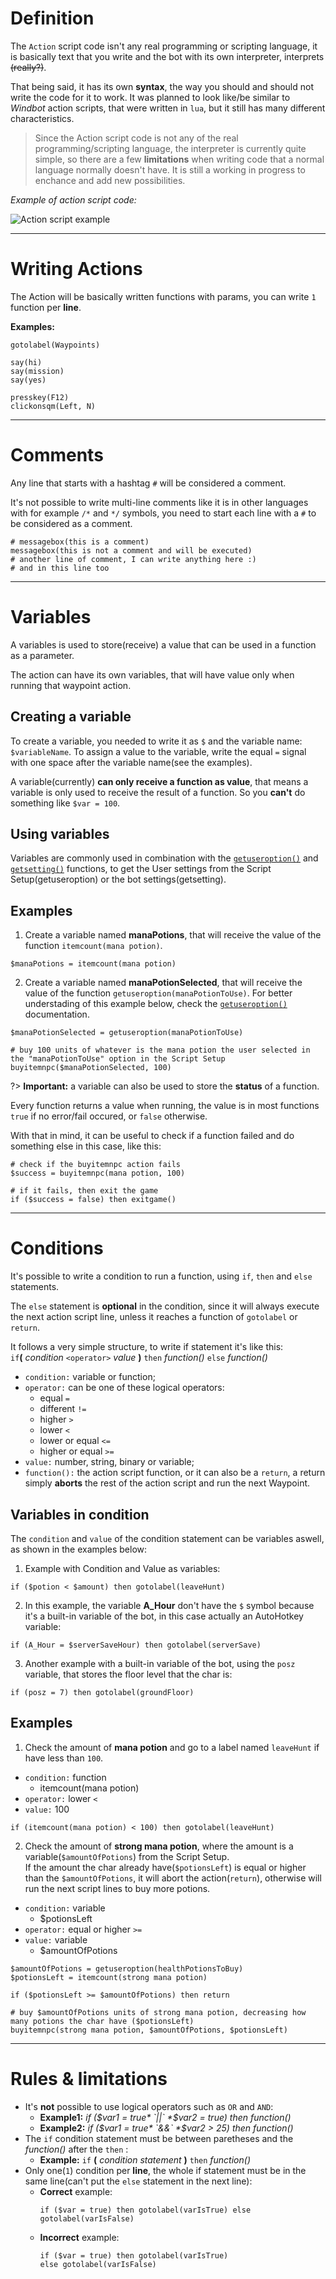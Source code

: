 #
# Definition

The `Action` script code isn't any real programming or scripting language, it is basically text that you write and the bot with its own interpreter, interprets ~~(really?)~~.

That being said, it has its own **syntax**, the way you should and should not write the code for it to work. It was planned to look like/be similar to *Windbot* action scripts, that were written in `lua`, but it still has many different characteristics.

> Since the Action script code is not any of the real programming/scripting language, the interpreter is currently quite simple, so there are a few **limitations** when writing code that a normal language normally doesn't have. It is still a working in progress to enchance and add new possibilities.

*Example of action script code:*

![Action script example](../_media/cavebot/action/action_code.png)


---


# Writing Actions
The Action will be basically written functions with params, you can write `1` function per **line**.

**Examples:**
``` action
gotolabel(Waypoints)
```
``` action
say(hi)
say(mission)
say(yes)
```
``` action
presskey(F12)
clickonsqm(Left, N)
```

---

# Comments

Any line that starts with a hashtag `#` will be considered a comment.

It's not possible to write multi-line comments like it is in other languages with for example `/*` and `*/` symbols, you need to start each line with a `#` to be considered as a comment.

``` action
# messagebox(this is a comment)
messagebox(this is not a comment and will be executed)
# another line of comment, I can write anything here :)
# and in this line too
```

---

# Variables

A variables is used to store(receive) a value that can be used in a function as a parameter.

The action can have its own variables, that will have value only when running that waypoint action. 


## Creating a variable

To create a variable, you needed to write it as `$` and the variable name: `$variableName`. To assign a value to the variable, write the equal `=` signal with one space after the variable name(see the examples).

A variable(currently) **can only receive a function as value**, that means a variable is only used to receive the result of a function. So you **can't** do something like `$var = 100`.

## Using variables

Variables are commonly used in combination with the [`getuseroption()`](cavebot/functions/getuseroption.md) and [`getsetting()`](cavebot/functions/getsetting.md) functions, to get the User settings from the Script Setup(getuseroption) or the bot settings(getsetting).


## Examples

1. Create a variable named **manaPotions**, that will receive the value of the function `itemcount(mana potion)`.
``` action
$manaPotions = itemcount(mana potion)
```

2. Create a variable named **manaPotionSelected**, that will receive the value of the function `getuseroption(manaPotionToUse)`. For better understading of this example below, check the [`getuseroption()`](cavebot/functions/getuseroption.md) documentation.

``` action
$manaPotionSelected = getuseroption(manaPotionToUse)

# buy 100 units of whatever is the mana potion the user selected in the "manaPotionToUse" option in the Script Setup
buyitemnpc($manaPotionSelected, 100)
```

?> **Important:** a variable can also be used to store the **status** of a function.

Every function returns a value when running, the value is in most functions `true` if no error/fail occured, or `false` otherwise.

With that in mind, it can be useful to check if a function failed and do something else in this case, like this:

``` action
# check if the buyitemnpc action fails
$success = buyitemnpc(mana potion, 100)

# if it fails, then exit the game
if ($success = false) then exitgame()
```

---

# Conditions

It's possible to write a condition to run a function, using `if`, `then` and `else` statements.

The `else` statement is **optional** in the condition, since it will always execute the next action script line, unless it reaches a function of `gotolabel` or `return`.

It follows a very simple structure, to write if statement it's like this:<br>
`if`**(** *condition* `<operator>` *value* **)** `then` *function()* `else` *function()*

- `condition:` variable or function;
- `operator:` can be one of these logical operators:
  - equal `=`
  - different `!=`
  - higher `>`
  - lower `<`
  - lower or equal `<=`
  - higher or equal `>=`
- `value:` number, string, binary or variable;
- `function():` the action script function, or it can also be a `return`, a return simply **aborts** the rest of the action script and run the next Waypoint.


## Variables in condition

The `condition` and `value` of the condition statement can be variables aswell, as shown in the examples below:

1. Example with Condition and Value as variables:

`if ($potion < $amount) then gotolabel(leaveHunt)`


2. In this example, the variable **A_Hour** don't have the `$` symbol because it's a built-in variable of the bot, in this case actually an AutoHotkey variable:

`if (A_Hour = $serverSaveHour) then gotolabel(serverSave)`


3. Another example with a built-in variable of the bot, using the `posz` variable, that stores the floor level that the char is:

`if (posz = 7) then gotolabel(groundFloor)`

## Examples

1. Check the amount of **mana potion** and go to a label named `leaveHunt` if have less than `100`.
- `condition:` function
  - itemcount(mana potion)
- `operator:` lower `<`
- `value:` 100

``` action
if (itemcount(mana potion) < 100) then gotolabel(leaveHunt)
```

2. Check the amount of **strong mana potion**, where the amount is a variable(`$amountOfPotions`) from the Script Setup.
<br>If the amount the char already have(`$potionsLeft`) is equal or higher than the `$amountOfPotions`, it will abort the action(`return`), otherwise will run the next script lines to buy more potions.
- `condition:` variable
  - $potionsLeft
- `operator:` equal or higher `>=`
- `value:` variable
  - $amountOfPotions

``` action
$amountOfPotions = getuseroption(healthPotionsToBuy)
$potionsLeft = itemcount(strong mana potion)

if ($potionsLeft >= $amountOfPotions) then return

# buy $amountOfPotions units of strong mana potion, decreasing how many potions the char have ($potionsLeft)
buyitemnpc(strong mana potion, $amountOfPotions, $potionsLeft)
```

---

# Rules & limitations

- It's **not** possible to use logical operators such as `OR` and `AND`:
  - **Example1:** *if ($var1 = true* `||` *$var2 = true) then function()* 
  - **Example2:** *if ($var1 = true* `&&` *$var2 > 25) then function()* 
- The `if` condition statement must be between paretheses and the *function()* after the `then` :
  - **Example:** `if` **(** *condition statement* **)** `then` *function()*
- Only one(`1`) condition per **line**, the whole if statement must be in the same line(can't put the `else` statement in the next line):
  - **Correct** example: 
    ``` action
	if ($var = true) then gotolabel(varIsTrue) else gotolabel(varIsFalse)
	```
  - **Incorrect** example: 
    ``` action
	if ($var = true) then gotolabel(varIsTrue)
	else gotolabel(varIsFalse)
	```

